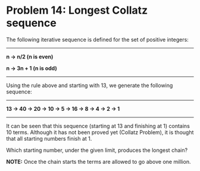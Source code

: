 # Problem 14: Longest Collatz sequence

The following iterative sequence is defined for the set of positive integers:

---

**n → n/2 (n is even)**

**n → 3n + 1 (n is odd)**

---

Using the rule above and starting with 13, we generate the following sequence:

---

**13 → 40 → 20 → 10 → 5 → 16 → 8 → 4 → 2 → 1**

---

It can be seen that this sequence (starting at 13 and finishing at 1) contains 10 terms. Although it has not been proved yet (Collatz Problem), it is thought that all starting numbers finish at 1.

Which starting number, under the given limit, produces the longest chain?

**NOTE:** Once the chain starts the terms are allowed to go above one million.
